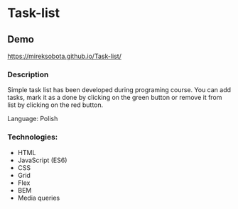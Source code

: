 # Task-list

## Demo
  https://mireksobota.github.io/Task-list/


### Description
Simple task list has been developed during programing course. 
You can add tasks, mark it as a done by clicking on the green button or remove it from list by clicking on the red button.

Language: Polish 

### Technologies:
- HTML
- JavaScript (ES6)
- CSS
- Grid
- Flex
- BEM
- Media queries

